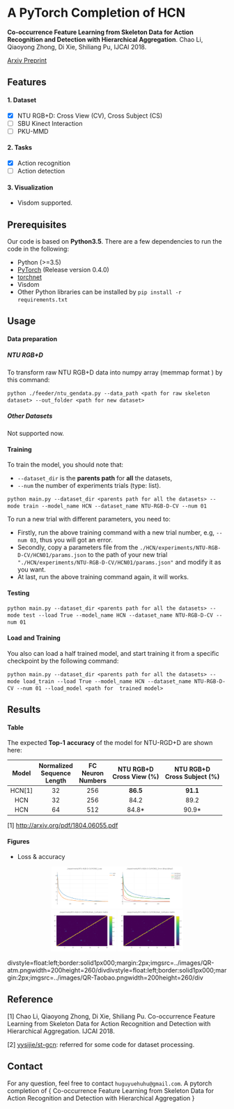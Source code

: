 # A PyTorch Completion of HCN
**Co-occurrence Feature Learning from Skeleton Data for Action Recognition and Detection with Hierarchical Aggregation**.
Chao Li, Qiaoyong Zhong, Di Xie, Shiliang Pu, IJCAI 2018.

[Arxiv Preprint](http://arxiv.org/pdf/1804.06055.pdf)

## Features
#### 1. Dataset
- [x] NTU RGB+D: Cross View (CV), Cross Subject (CS)
- [ ] SBU Kinect Interaction
- [ ] PKU-MMD

#### 2. Tasks
- [x] Action recognition
- [ ] Action detection

#### 3. Visualization
- Visdom supported.

## Prerequisites
Our code is based on **Python3.5**. There are a few dependencies to run the code in the following:
- Python (>=3.5)
- [PyTorch](http://pytorch.org/) (Release version 0.4.0)
- [torchnet](https://github.com/pytorch/tnt)
- Visdom
- Other Python libraries can be installed by `pip install -r requirements.txt`

## Usage
#### Data preparation
##### NTU RGB+D
To transform raw NTU RGB+D data into numpy array (memmap format ) by this command:
```commandline
python ./feeder/ntu_gendata.py --data_path <path for raw skeleton dataset> --out_folder <path for new dataset>
```
##### Other Datasets
Not supported now.
#### Training
To train the model, you should note that:
 - ```--dataset_dir``` is the **parents path** for **all** the datasets, 
 - ``` --num ``` the number of experiments trials (type: list).
```commandline
python main.py --dataset_dir <parents path for all the datasets> --mode train --model_name HCN --dataset_name NTU-RGB-D-CV --num 01
```
To run a new trial with different parameters, you need to: 
- Firstly, run the above training command with a new trial number, e.g, ```--num 03```, thus you will got an error.
- Secondly, copy a  parameters file from the ```./HCN/experiments/NTU-RGB-D-CV/HCN01/params.json``` to the path of your new trial ```"./HCN/experiments/NTU-RGB-D-CV/HCN01/params.json"``` and modify it as you want.
- At last, run the above training command again, it will works.

#### Testing
```commandline
python main.py --dataset_dir <parents path for all the datasets> --mode test --load True --model_name HCN --dataset_name NTU-RGB-D-CV --num 01
```

#### Load and Training 
You also can load a half trained model, and start training it from a specific checkpoint by the following command:
```commandline
python main.py --dataset_dir <parents path for all the datasets> --mode load_train --load True --model_name HCN --dataset_name NTU-RGB-D-CV --num 01 --load_model <path for  trained model>
```

## Results
#### Table
The expected **Top-1** **accuracy** of the model for NTU-RGD+D are shown here:

| Model | Normalized <br> Sequence <br> Length | FC <br> Neuron <br> Numbers | NTU RGB+D <br> Cross View (%) |NTU RGB+D <br> Cross Subject (%) |
| :------: | :------: | :------:| :------:| :------: |
| HCN[1]| 32 | 256 | **86.5** | **91.1** |
| HCN | 32 | 256 | 84.2 | 89.2 |
| HCN | 64 | 512 | 84.8* | 90.9* |
 
[1] http://arxiv.org/pdf/1804.06055.pdf

#### Figures
- Loss & accuracy 
<center class="half">
    <img src="resource/info/Loss.png" width="150"/><img src="resource/info/Accuracy.png"width="150">
</center>

<center class="half">
    <img src="resource/info/ConfMatrix_train.png" width="150"/>
    <img src="resource/info/ConfMatrix_test.png" width="150">
</center>

divstyle=float:left;border:solid1px000;margin:2px;imgsrc=../images/QR-atm.pngwidth=200height=260/divdivstyle=float:left;border:solid1px000;margin:2px;imgsrc=../images/QR-Taobao.pngwidth=200height=260/div


## Reference
[1] Chao Li, Qiaoyong Zhong, Di Xie, Shiliang Pu. Co-occurrence Feature Learning from Skeleton Data for Action Recognition and Detection with Hierarchical Aggregation. IJCAI 2018.

[2] [yysijie/st-gcn](https://github.com/yysijie/st-gcn): referred for some code for dataset processing.

## Contact
For any question, feel free to contact ``` huguyuehuhu@gmail.com ```.
A pytorch completion of { Co-occurrence Feature Learning from Skeleton Data for Action Recognition and Detection with Hierarchical Aggregation }